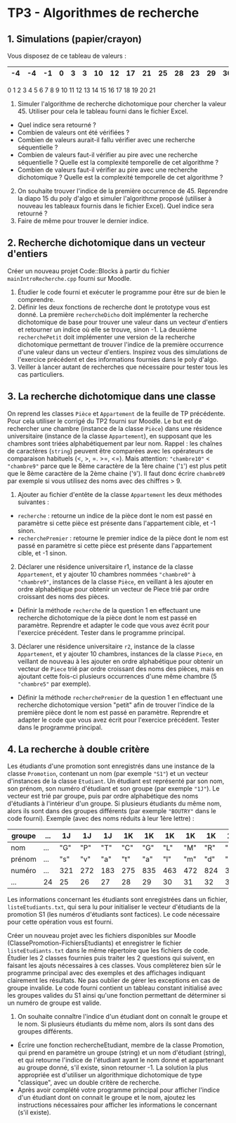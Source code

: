 # TP3 - Algorithmes de recherche
## 1. Simulations (papier/crayon)

Vous disposez de ce tableau de valeurs :

| -4 | -4 | -1 | 0  | 3  | 3  | 10 | 12 | 17 | 21 | 25 | 28 | 23 | 29 | 30 | 33 | 40 | 45 | 45 | 45 | 45 | 50 |
|----|----|----|----|----|----|----|----|----|----|----|----|----|----|----|----|----|----|----|----|----|----|
0	1	2	3	4	5	6	7	8	9	10	11	12	13	14	15	16	17	18	19	20	21

1. Simuler l'algorithme de recherche dichotomique pour chercher la valeur 45. Utiliser pour cela le tableau fourni dans le fichier Excel. 
- Quel indice sera retourné ?
- Combien de valeurs ont été vérifiées ?
- Combien de valeurs aurait-il fallu vérifier avec une recherche séquentielle ?
- Combien de valeurs faut-il vérifier au pire avec une recherche séquentielle ? Quelle est la complexité temporelle de cet algorithme ?
- Combien de valeurs faut-il vérifier au pire avec une recherche dichotomique ? Quelle est la complexité temporelle de cet algorithme ?
2. On souhaite trouver l'indice de la première occurrence de 45. Reprendre la diapo 15 du poly d'algo et simuler l'algorithme proposé (utiliser à nouveau les tableaux fournis dans le fichier Excel). Quel indice sera retourné ?
3. Faire de même pour trouver le dernier indice. 

## 2. Recherche dichotomique dans un vecteur d'entiers

Créer un nouveau projet Code::Blocks à partir du fichier `mainIntroRecherche.cpp` fourni sur Moodle. 

1. Étudier le code fourni et exécuter le programme pour être sur de bien le comprendre.
2. Définir les deux fonctions de recherche dont le prototype vous est donné. La première `rechercheDicho` doit implémenter la recherche dichotomique de base pour trouver une valeur dans un vecteur d'entiers et retourner un indice où elle se trouve, sinon -1. La deuxième `recherchePetit` doit implémenter une version de la recherche dichotomique permettant de trouver l'indice de la première occurrence d'une valeur dans un vecteur d'entiers. Inspirez vous des simulations de l'exercice précédent et des informations fournies dans le poly d'algo. 
3. Veiller à lancer autant de recherches que nécessaire pour tester tous les cas particuliers.

## 3. La recherche dichotomique dans une classe

On reprend les classes `Pièce` et `Appartement` de la feuille de TP précédente. Pour cela utiliser le corrigé du TP2 fourni sur Moodle. Le but est de rechercher une chambre (instance de la classe `Pièce`) dans une résidence universitaire (instance de la classe `Appartement`), en supposant que les chambres sont triées alphabétiquement par leur nom.
Rappel : les chaînes de caractères (`string`) peuvent être comparées avec les opérateurs de comparaison habituels (<, >, =. >=, <=). Mais attention: `"chambre10"` < `"chambre9"` parce que le 8ème caractère de la 1ère chaine ('`1`') est plus petit que le 8ème caractère de la 2ème chaine ('`9`'). Il faut donc écrire `chambre09` par exemple si vous utilisez des noms avec des chiffres > 9.

1. Ajouter au fichier d'entête de la classe `Appartement` les deux méthodes suivantes :
- `recherche` : retourne un indice de la pièce dont le nom est passé en paramètre si cette pièce est présente dans l'appartement cible, et -1 sinon. 
- `recherchePremier` : retourne le premier indice de la pièce dont le nom est passé en paramètre si cette pièce est présente dans l'appartement cible, et -1 sinon.
2. Déclarer une résidence universitaire r1, instance de la classe `Appartement`, et y ajouter 10 chambres nommées `"chambre0"` à `"chambre9"`, instances de la classe `Pièce`, en veillant à les ajouter en ordre alphabétique pour obtenir un vecteur de Piece trié par ordre croissant des noms des pièces.
- Définir la méthode `recherche` de la question 1 en effectuant une recherche dichotomique de la pièce dont le nom est passé en paramètre. Reprendre et adapter le code que vous avez écrit pour l'exercice précédent. Tester dans le programme principal.
3. Déclarer une résidence universitaire `r2`, instance de la classe `Appartement`, et y ajouter 10 chambres, instances de la classe `Piece`, en veillant de nouveau à les ajouter en ordre alphabétique pour obtenir un vecteur de `Piece` trié par ordre croissant des noms des pièces, mais en ajoutant cette fois-ci plusieurs occurrences d'une même chambre (5 `"chambre5"` par exemple).
- Définir la méthode `recherchePremier` de la question 1 en effectuant une recherche dichotomique version "petit" afin de trouver l'indice de la première pièce dont le nom est passé en paramètre. Reprendre et adapter le code que vous avez écrit pour l'exercice précédent. Tester dans le programme principal.

## 4. La recherche à double critère
Les étudiants d'une promotion sont enregistrés dans une instance de la classe `Promotion`, contenant un nom (par exemple `"S1"`) et un vecteur d'instances de la classe `Etudiant`. Un étudiant est représenté par son nom, son prénom, son numéro d'étudiant et son groupe (par exemple `"1J"`). Le vecteur est trié par groupe, puis par ordre alphabétique des noms d'étudiants à l'intérieur d'un groupe. Si plusieurs étudiants du même nom, alors ils sont dans des groupes différents (par exemple `"BOUTRY"` dans le code fourni).
Exemple (avec des noms réduits à leur 1ère lettre) :

| groupe | ... | 1J  | 1J  | 1J  | 1K  | 1K  | 1K  | 1K  | 1K  | 1K  | 1L  | 1L  | 1L  | ... |
|--------|-----|-----|-----|-----|-----|-----|-----|-----|-----|-----|-----|-----|-----|-----|
| nom    | ... | "G" | "P" | "T" | "C" | "G" | "L" | "M" | "R" | "T" | "B" | "O" | "V" | ... |
| prénom | ... | "s" | "v" | "a" | "t" | "a" | "l" | "m" | "d" | "z" | "x" | "p" | "a" | ... |
| numéro | ... | 321 | 272 | 183 | 275 | 835 | 463 | 472 | 824 | 371 | 528 | 714 | 296 | ... |
| ...    | 24  | 25  | 26  | 27  | 28  | 29  | 30  | 31  | 32  | 33  | 34  | 35  | ... |

Les informations concernant les étudiants sont enregistrées dans un fichier, `listeEtudiants.txt`, qui sera lu pour initialiser le vecteur d'étudiants de la promotion S1 (les numéros d'étudiants sont factices). Le code nécessaire pour cette opération vous est fourni.

Créer un nouveau projet avec les fichiers disponibles sur Moodle (ClassePromotion-FichiersEtudiants) et enregistrer le fichier `listeEtudiants.txt` dans le même répertoire que les fichiers de code.  Étudier les 2 classes fournies puis traiter les 2 questions qui suivent, en faisant les ajouts nécessaires à ces classes. Vous complèterez bien sûr le programme principal avec des exemples et des affichages indiquant clairement les résultats. 
Ne pas oublier de gérer les exceptions en cas de groupe invalide. Le code fourni contient un tableau constant initialisé avec les groupes valides du S1 ainsi qu'une fonction permettant de déterminer si un numéro de groupe est valide.

1. On souhaite connaître l'indice d'un étudiant dont on connaît le groupe et le nom. Si plusieurs étudiants du même nom, alors ils sont dans des groupes différents.
- Écrire une fonction rechercheEtudiant, membre de la classe Promotion, qui prend en paramètre un groupe (string) et un nom d'étudiant (string), et qui retourne l'indice de l'étudiant ayant le nom donné et appartenant au groupe donné, s'il existe, sinon retourner -1. La solution la plus appropriée est d'utiliser un algorithmique dichotomique de type "classique", avec un double critère de recherche.
- Après avoir complété votre programme principal pour afficher l'indice d'un étudiant dont on connait le groupe et le nom, ajoutez les instructions nécessaires pour afficher les informations le concernant (s'il existe).

